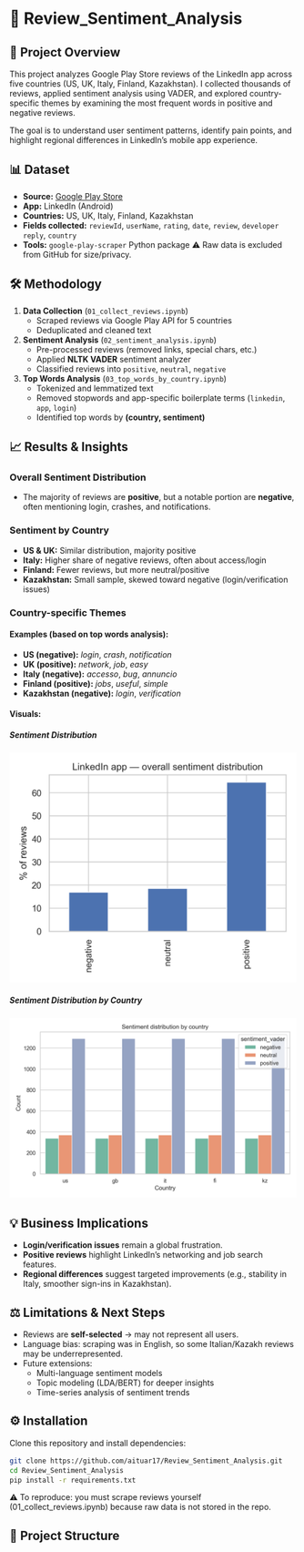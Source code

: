 # 📱 Review_Sentiment_Analysis

## 📌 Project Overview
This project analyzes Google Play Store reviews of the LinkedIn app across five countries (US, UK, Italy, Finland, Kazakhstan).
I collected thousands of reviews, applied sentiment analysis using VADER, and explored country-specific themes by examining the most frequent words in positive and negative reviews.

The goal is to understand user sentiment patterns, identify pain points, and highlight regional differences in LinkedIn’s mobile app experience.

## 📊 Dataset
- **Source:** [Google Play Store](https://play.google.com/store/apps/details?id=com.linkedin.android&pli=1)
- **App:** LinkedIn (Android)
- **Countries:** US, UK, Italy, Finland, Kazakhstan
- **Fields collected:** `reviewId`, `userName`, `rating`, `date`, `review`, `developer reply`, `country`
- **Tools:** `google-play-scraper` Python package
⚠️ Raw data is excluded from GitHub for size/privacy.

## 🛠️ Methodology
1. **Data Collection** (`01_collect_reviews.ipynb`)
    - Scraped reviews via Google Play API for 5 countries
    - Deduplicated and cleaned text
2. **Sentiment Analysis** (`02_sentiment_analysis.ipynb`)
    - Pre-processed reviews (removed links, special chars, etc.)
    - Applied **NLTK VADER** sentiment analyzer
    - Classified reviews into `positive`, `neutral`, `negative`
3. **Top Words Analysis** (`03_top_words_by_country.ipynb`)
    - Tokenized and lemmatized text
    - Removed stopwords and app-specific boilerplate terms (`linkedin`, `app`, `login`)
    - Identified top words by **(country, sentiment)**
  
## 📈 Results & Insights
### Overall Sentiment Distribution
- The majority of reviews are **positive**, but a notable portion are **negative**, often mentioning login, crashes, and notifications.

### Sentiment by Country
- **US & UK:** Similar distribution, majority positive
- **Italy:** Higher share of negative reviews, often about access/login
- **Finland:** Fewer reviews, but more neutral/positive
- **Kazakhstan:** Small sample, skewed toward negative (login/verification issues)

### Country-specific Themes
#### Examples (based on top words analysis):
- **US (negative):** *login*, *crash*, *notification*
- **UK (positive):** *network*, *job*, *easy*
- **Italy (negative):** *accesso*, *bug*, *annuncio*
- **Finland (positive):** *jobs*, *useful*, *simple*
- **Kazakhstan (negative):** *login*, *verification*

#### Visuals:
##### Sentiment Distribution
![Sentiment Distribution](images/sentiment_distribution.png)

##### Sentiment Distribution by Country
![Sentiment Distribution by Country](images/sentiment_dist_by_country.png)

## 💡 Business Implications
- **Login/verification issues** remain a global frustration.
- **Positive reviews** highlight LinkedIn’s networking and job search features.
- **Regional differences** suggest targeted improvements (e.g., stability in Italy, smoother sign-ins in Kazakhstan).

## ⚖️ Limitations & Next Steps
- Reviews are **self-selected** → may not represent all users.
- Language bias: scraping was in English, so some Italian/Kazakh reviews may be underrepresented.
- Future extensions:
    - Multi-language sentiment models
    - Topic modeling (LDA/BERT) for deeper insights
    - Time-series analysis of sentiment trends
 
## ⚙️ Installation
Clone this repository and install dependencies:

```bash
git clone https://github.com/aituar17/Review_Sentiment_Analysis.git
cd Review_Sentiment_Analysis
pip install -r requirements.txt
```

⚠️ To reproduce: you must scrape reviews yourself (01_collect_reviews.ipynb) because raw data is not stored in the repo.

## 📂 Project Structure
